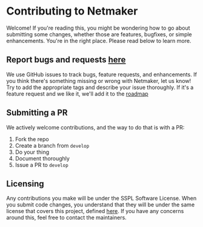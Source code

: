 
# Contributing to Netmaker
Welcome! If you're reading this, you might be wondering how to go about submitting some changes, whether those are features, bugfixes, or simple enhancements. You're in the right place. Please read below to learn more.

## Report bugs and requests [here](https://github.com/gravitl/netmaker/issues)
We use GitHub issues to track bugs, feature requests, and enhancements. If you think there's something missing or wrong with Netmaker, let us know! Try to add the appropriate tags and describe your issue thoroughly. If it's a feature request and we like it, we'll add it to the [roadmap](ROADMAP.md)

## Submitting a PR
We actively welcome contributions, and the way to do that is with a PR:

1. Fork the repo 
2. Create a branch from `develop`
3. Do your thing
4. Document thoroughly
5. Issue a PR to `develop`

## Licensing
Any contributions you make will be under the SSPL Software License. When you submit code changes, you  understand that they will be under the same license that covers this project, defined [here](../licensing/LICENSE.md). If you have any concerns around this, feel free to contact the maintainers.
